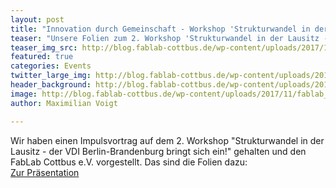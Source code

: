 ```yaml
---
layout: post
title: "Innovation durch Gemeinschaft - Workshop 'Strukturwandel in der Lausitz'"
teaser: "Unsere Folien zum 2. Workshop 'Strukturwandel in der Lausitz - der VDI Berlin-Brandenburg bringt sich ein!'"
teaser_img_src: http://blog.fablab-cottbus.de/wp-content/uploads/2017/11/fablab_uebersicht_dark-1080x675.jpg
featured: true
categories: Events
twitter_large_img: http://blog.fablab-cottbus.de/wp-content/uploads/2017/11/fablab_uebersicht_dark-1080x675.jpg
header_background: http://blog.fablab-cottbus.de/wp-content/uploads/2017/11/fablab_uebersicht_dark-1080x675.jpg
image: http://blog.fablab-cottbus.de/wp-content/uploads/2017/11/fablab_uebersicht_dark-1080x675.jpg
author: Maximilian Voigt

---
```

Wir haben einen Impulsvortrag auf dem 2. Workshop "Strukturwandel in der Lausitz - der VDI Berlin-Brandenburg bringt sich ein!" gehalten und den FabLab Cottbus e.V. vorgestellt. Das sind die Folien dazu:<br>
<a href="https://hackmd.io/p/rJovVK5hW#/" rel="noopener" target="_blank">Zur Präsentation</a>